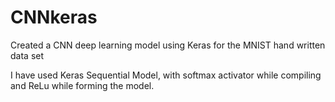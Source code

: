 # CNNkeras
Created a CNN deep learning model using Keras for the MNIST hand written data set

I have used Keras Sequential Model, with softmax activator while compiling and ReLu while forming the model.

